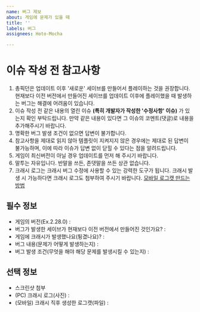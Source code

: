 ```yaml
---
name: 버그 제보
about: 게임에 문제가 있을 때
title: ''
labels: 버그
assignees: Hoto-Mocha

---
```


# 이슈 작성 전 참고사항
1. 총픽던은 업데이트 이후 '새로운' 세이브를 만들어서 플레이하는 것을 권장합니다. 현재보다 이전 버전에서 만들어진 세이브를 업데이트 이후에 플레이했을 때 발생하는 버그는 해결에 어려움이 있습니다.
2. 이슈 작성 전 같은 내용의 열린 이슈 **(특히 개발자가 작성한 '수정사항' 이슈)** 가 있는지 확인 부탁드립니다. 만약 같은 내용이 있다면 그 이슈의 코멘트(댓글)로 내용을 추가해주시기 바랍니다.
3. 명확한 버그 발생 조건이 없으면 답변이 불가합니다.
4. 참고사항을 제대로 읽지 않아 템플릿이 지켜지지 않은 경우에는 제대로 된 답변이 불가능하며, 이에 따라 이슈가 답변 없이 닫힐 수 있다는 점을 알려드립니다.
5. 게임이 최신버전이 아닐 경우 업데이트를 먼저 해 주시기 바랍니다.
6. 말투는 자유입니다. 반말을 쓰든, 존댓말을 쓰든 상관 없습니다.
7. 크래시 로그는 크래시 버그 수정에 사용할 수 있는 강력한 도구가 됩니다. 크래시 발생 시 가능하다면 크래시 로그도 첨부하여 주시기 바랍니다. [모바일 로그캣 만드는 방법](https://055055.tistory.com/8)

## 필수 정보
- 게임의 버전(Ex.2.28.0) : 
- 버그가 발생한 세이브가 현재보다 이전 버전에서 만들어진 것인가요? : 
- 게임에 크래시가 발생했나요(튕겼나요)? : 
- 버그 내용(문제가 어떻게 발생하는지) : 
- 버그 발생 조건(무엇을 해야 해당 문제를 발생시킬 수 있는지) : 

## 선택 정보
- 스크린샷 첨부
- (PC) 크래시 로그(사진) : 
- (모바일) 크래시 직후 생성한 로그캣(파일) : 
